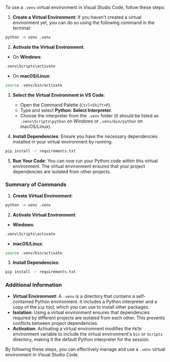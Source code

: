 To use a `.venv` virtual environment in Visual Studio Code, follow these steps:

1. **Create a Virtual Environment**:
   If you haven't created a virtual environment yet, you can do so using the following command in the terminal:

```bash
python -m venv .venv
```

2. **Activate the Virtual Environment**:
  - On **Windows**:

```bash
.venv\Scripts\activate
```
   - On **macOS/Linux**:

```bash
source .venv/bin/activate
```
3. **Select the Virtual Environment in VS Code**:
   - Open the Command Palette (`Ctrl+Shift+P`).
   - Type and select **Python: Select Interpreter**.
   - Choose the interpreter from the `.venv` folder (it should be listed as `.venv\Scripts\python` on Windows or `.venv/bin/python` on macOS/Linux).

4. **Install Dependencies**:
   Ensure you have the necessary dependencies installed in your virtual environment by running:

```bash
pip install -r requirements.txt
```

5. **Run Your Code**:
   You can now run your Python code within this virtual environment. The virtual environment ensures that your project dependencies are isolated from other projects.

### Summary of Commands

1. **Create Virtual Environment**:

```bash
python -m venv .venv
```

2. **Activate Virtual Environment**:
  - **Windows**:

```bash
.venv\Scripts\activate
```
   - **macOS/Linux**:

```bash
source .venv/bin/activate
```
3. **Install Dependencies**:

```bash
pip install -r requirements.txt
```

### Additional Information

- **Virtual Environment**: A `.venv` is a directory that contains a self-contained Python environment. It includes a Python interpreter and a copy of the `pip` tool, which you can use to install other packages.
- **Isolation**: Using a virtual environment ensures that dependencies required by different projects are isolated from each other. This prevents conflicts between project dependencies.
- **Activation**: Activating a virtual environment modifies the `PATH` environment variable to include the virtual environment's `bin` or `Scripts` directory, making it the default Python interpreter for the session.

By following these steps, you can effectively manage and use a `.venv` virtual environment in Visual Studio Code.
